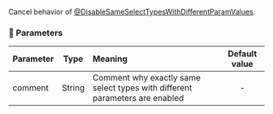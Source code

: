 Cancel behavior of [@DisableSameSelectTypesWithDifferentParamValues](./@DisableSameSelectTypesWithDifferentParamValues).

### :wrench: Parameters 
|Parameter|Type    | Meaning                                                               | Default value  |
| --------|:------:|:----------------------------------------------------------------------|:--------------:|
| comment | String |Comment why exactly same select types with different parameters are enabled|      -         |